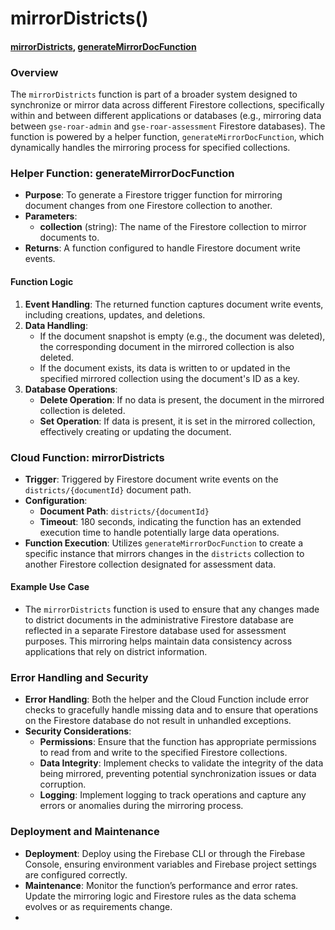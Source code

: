 # mirrorDistricts()

#### [mirrorDistricts](https://github.com/yeatmanlab/roar-firebase-functions/blob/e784650492722d24069aa9b0704d1873ea5dafee/gse-roar-admin/functions/src/index.ts#L1102), [generateMirrorDocFunction](https://github.com/yeatmanlab/roar-firebase-functions/blob/e784650492722d24069aa9b0704d1873ea5dafee/gse-roar-admin/functions/src/index.ts#L1079)

### Overview
The `mirrorDistricts` function is part of a broader system designed to synchronize or mirror data across different Firestore collections, specifically within and between different applications or databases (e.g., mirroring data between `gse-roar-admin` and `gse-roar-assessment` Firestore databases). The function is powered by a helper function, `generateMirrorDocFunction`, which dynamically handles the mirroring process for specified collections.

### Helper Function: generateMirrorDocFunction
- **Purpose**: To generate a Firestore trigger function for mirroring document changes from one Firestore collection to another.
- **Parameters**:
  - **collection** (string): The name of the Firestore collection to mirror documents to.
- **Returns**: A function configured to handle Firestore document write events.

#### Function Logic
1. **Event Handling**: The returned function captures document write events, including creations, updates, and deletions.
2. **Data Handling**:
   - If the document snapshot is empty (e.g., the document was deleted), the corresponding document in the mirrored collection is also deleted.
   - If the document exists, its data is written to or updated in the specified mirrored collection using the document's ID as a key.
3. **Database Operations**:
   - **Delete Operation**: If no data is present, the document in the mirrored collection is deleted.
   - **Set Operation**: If data is present, it is set in the mirrored collection, effectively creating or updating the document.

### Cloud Function: mirrorDistricts
- **Trigger**: Triggered by Firestore document write events on the `districts/{documentId}` document path.
- **Configuration**:
  - **Document Path**: `districts/{documentId}`
  - **Timeout**: 180 seconds, indicating the function has an extended execution time to handle potentially large data operations.
- **Function Execution**: Utilizes `generateMirrorDocFunction` to create a specific instance that mirrors changes in the `districts` collection to another Firestore collection designated for assessment data.

#### Example Use Case
- The `mirrorDistricts` function is used to ensure that any changes made to district documents in the administrative Firestore database are reflected in a separate Firestore database used for assessment purposes. This mirroring helps maintain data consistency across applications that rely on district information.

### Error Handling and Security
- **Error Handling**: Both the helper and the Cloud Function include error checks to gracefully handle missing data and to ensure that operations on the Firestore database do not result in unhandled exceptions.
- **Security Considerations**:
  - **Permissions**: Ensure that the function has appropriate permissions to read from and write to the specified Firestore collections.
  - **Data Integrity**: Implement checks to validate the integrity of the data being mirrored, preventing potential synchronization issues or data corruption.
  - **Logging**: Implement logging to track operations and capture any errors or anomalies during the mirroring process.

### Deployment and Maintenance
- **Deployment**: Deploy using the Firebase CLI or through the Firebase Console, ensuring environment variables and Firebase project settings are configured correctly.
- **Maintenance**: Monitor the function’s performance and error rates. Update the mirroring logic and Firestore rules as the data schema evolves or as requirements change.
- 